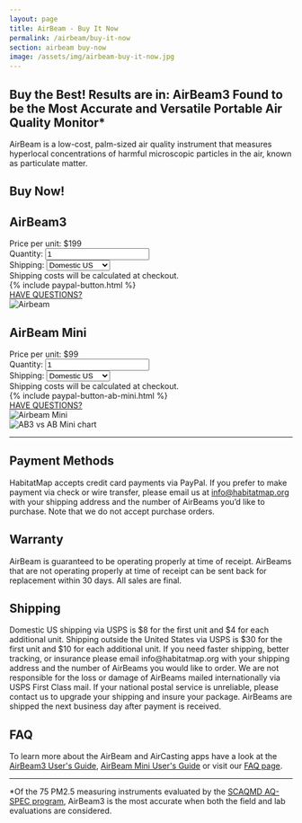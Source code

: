 ```yaml
---
layout: page
title: AirBeam - Buy It Now
permalink: /airbeam/buy-it-now
section: airbeam buy-now
image: /assets/img/airbeam-buy-it-now.jpg
---
```


<section class="shop-airbeam">
  <div class="notification-container">
    <div class="notification-text" id="notification"></div>
  </div>
    <div class="notification-container">
    <div class="notification-text" id="ab-mini-notification"></div>
  </div>
  <div class="panel panel--leading-text">
    <h1 class="shop-airbeam__heading heading heading--large u--accent-cyan">
      Buy the Best! Results are in: AirBeam3 Found to be the Most Accurate and Versatile Portable Air Quality Monitor*
    </h1>
    <p class="shop-airbeam__caption heading u--gray-text">
      AirBeam is a low-cost, palm-sized air quality instrument that measures hyperlocal concentrations of harmful microscopic particles in the air, known as particulate matter.
    </p>
  </div>

  <h1 class="panel panel--buy-now heading heading--medium u--accent-cyan">Buy Now!</h1>
  <div class="panel">
    <div class="split--30 split--order-secondary">
      <h2 class="heading heading--small u--margin-bottom-tiny">AirBeam3</h2>
      <div class="order-details-container">
        <span>Price per unit: $199</span>
        <div>
          <label for="quantity">Quantity:</label>
          <input class="quantity-input" id="quantity" type="number" min='1' value='1'>
        </div>
        <div class="shipping-options-container">
          <label for="shipping-options">Shipping:</label>
          <select name="shipping-options" id="shipping-options">
            <option value="domestic">Domestic US</option>
            <option value="international">Outside the US</option>
          </select>
        </div>
        <div id="cost-info" class="cost-info">Shipping costs will be calculated at checkout.</div>
      </div>
      <div class="shop-airbeam__buy-button">
        {% include paypal-button.html %}
      </div>
      <a href="/airbeam/get-consultation" class="get-consult-button button button--secondary">
        HAVE QUESTIONS?
      </a>
    </div>
    <div class="split--65 u--align-right">
      <img
        alt="Airbeam"
        class="img lazyload shop-airbeam-image"
        data-src="/assets/img/airbeam-buy-it-now.jpg?nf_resize=fit&w=750"
        src="/assets/img/airbeam-buy-it-now.jpg?nf_resize=fit&w=20"
      />
    </div>
  </div>

  <div class="panel arc-background arc-background--right-teal-light">
    <div class="split--30 split--order-secondary">
      <h2 class="heading heading--small u--margin-bottom-tiny">AirBeam Mini</h2>
      <div class="order-details-container">
        <span>Price per unit: $99</span>
        <div>
          <label for="quantity">Quantity:</label>
          <input class="quantity-input" id="ab-mini-quantity" type="number" min='1' value='1'>
        </div>
        <div class="shipping-options-container">
          <label for="shipping-options">Shipping:</label>
          <select name="shipping-options" id="ab-mini-shipping-options">
            <option value="domestic">Domestic US</option>
            <option value="international">Outside the US</option>
          </select>
        </div>
        <div id="ab-mini-cost-info" class="cost-info">Shipping costs will be calculated at checkout.</div>
      </div>
      <div class="shop-airbeam__buy-button">
        {% include paypal-button-ab-mini.html %}
      </div>
      <a href="/airbeam/get-consultation" class="get-consult-button button button--secondary">
        HAVE QUESTIONS?
      </a>
    </div>
    <div class="split--65 u--align-right">
      <img
        alt="Airbeam Mini"
        class="img lazyload shop-airbeam-image"
        data-src="/assets/AirBeamMiniBlur.png?nf_resize=fit&w=750"
        src="/assets/AirBeamMiniBlur.png?nf_resize=fit&w=20"
      />
    </div>
  </div>

  <div class="panel">
    <img
      alt="AB3 vs AB Mini chart"
      class="img lazyload shop-airbeam-image"
      data-src="/assets/ABMvAB3_Chart.png?nf_resize=fit&w=750"
      src="/assets/AB3vsABMini.png?nf_resize=fit&w=20"
    />
  </div>

  <hr class="panel-separator">

  <div class="panel shop-airbeam-information">
    <div class="shop-airbeam-information__item">
      <h2 class="heading heading--medium u--gray-text">
        Payment Methods
      </h2>
      <p class="p--body">
        HabitatMap accepts credit card payments via PayPal. If you prefer to make payment via check or wire transfer, please email us at <a href="mailto:info@habitatmap.org">info@habitatmap.org</a> with your shipping address and the number of AirBeams you’d like to purchase. Note that we do not accept purchase orders.
      </p>
       <h2 class="heading heading--medium u--gray-text">
        Warranty
      </h2>
      <p class="p--body">
        AirBeam is guaranteed to be operating properly at time of receipt. AirBeams that are not operating properly at time of receipt can be sent back for replacement within 30 days. All sales are final.
      </p>
    </div>
    <div class="shop-airbeam-information__item">
      <h2 class="heading heading--medium u--gray-text">
        Shipping
      </h2>
      <p class="p--body">
        Domestic US shipping via USPS is $8 for the first unit and $4 for each additional unit. Shipping outside the United States via USPS is $30 for the first unit and $10 for each additional unit. If you need faster shipping, better tracking, or insurance please email info@habitatmap.org with your shipping address and the number of AirBeams you would like to order. We are not responsible for the loss or damage of AirBeams mailed internationally via USPS First Class mail. If your national
        postal service is unreliable, please contact us to upgrade your shipping and insure your package. AirBeams are shipped the next business day after payment is received.
      </p>
            <h2 class="heading heading--medium u--gray-text">
        FAQ
      </h2>
      <p class="p--body">
        To learn more about the AirBeam and AirCasting apps have a look at the <a href="/airbeam/users-guide">AirBeam3 User's Guide</a>, <a href="/airbeam/users-guide-airbeammini">AirBeam Mini User's Guide</a> or visit our <a href="/airbeam/FAQ">FAQ page</a>.
      </p>
    </div>
  </div>

  <hr class="panel-separator">

  <p class="shop-airbeam__sub p--body">
    *Of the 75 PM2.5 measuring instruments evaluated by the <a href="http://www.aqmd.gov/aq-spec/sensordetail/habitatmap---airbeam3" class="link" target="_blank">SCAQMD AQ-SPEC program</a>, AirBeam3 is the most accurate when both the field and lab evaluations are considered.
  </p>
</section>
